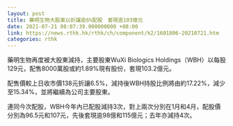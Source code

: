 ```yaml
---
layout: post
title: 藥明生物大股東以折讓逾6%配股　套現逾103億元
date: 2021-07-21 08:07:39.000000000 +08:00
link: https://news.rthk.hk/rthk/ch/component/k2/1601806-20210721.htm
categories: rthk
---
```


藥明生物再度被大股東減持，主要股東WuXi Biologics Holdings（WBH）以每股129元，配售8000萬股或約1.89%現有股份，套現103.2億元。

配售價較上日收市價138元折讓6.5%，減持後WBH持股比例將由約17.22%，減少至15.34%，並將繼續為公司主要股東。

連同今次配股，WBH今年內已配股減持3次，對上兩次分別在1月和4月，配股價分別為96.5元和107元，先後套現逾98億和115億元；去年亦減持4次。
